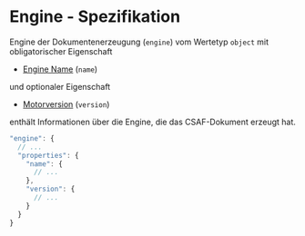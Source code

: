# Engine - Spezifikation

Engine der Dokumentenerzeugung (`engine`) vom Wertetyp `object` mit obligatorischer Eigenschaft

* [Engine Name](document/tracking/generator/engine/name-spec.de.md) (`name`)

und optionaler Eigenschaft

* [Motorversion](document/tracking/generator/engine/version-spec.de.md) (`version`)

enthält Informationen über die Engine, die das CSAF-Dokument erzeugt hat.

```javascript
"engine": {
  // ...
  "properties": {
    "name": {
      // ...
    },
    "version": {
      // ...
    }
  }
}
```
